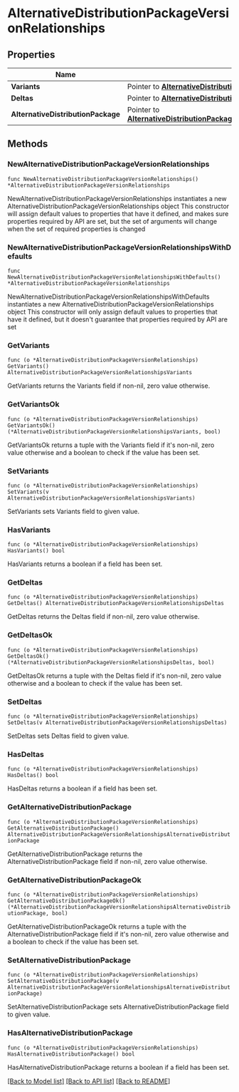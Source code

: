 # AlternativeDistributionPackageVersionRelationships

## Properties

Name | Type | Description | Notes
------------ | ------------- | ------------- | -------------
**Variants** | Pointer to [**AlternativeDistributionPackageVersionRelationshipsVariants**](AlternativeDistributionPackageVersionRelationshipsVariants.md) |  | [optional] 
**Deltas** | Pointer to [**AlternativeDistributionPackageVersionRelationshipsDeltas**](AlternativeDistributionPackageVersionRelationshipsDeltas.md) |  | [optional] 
**AlternativeDistributionPackage** | Pointer to [**AlternativeDistributionPackageVersionRelationshipsAlternativeDistributionPackage**](AlternativeDistributionPackageVersionRelationshipsAlternativeDistributionPackage.md) |  | [optional] 

## Methods

### NewAlternativeDistributionPackageVersionRelationships

`func NewAlternativeDistributionPackageVersionRelationships() *AlternativeDistributionPackageVersionRelationships`

NewAlternativeDistributionPackageVersionRelationships instantiates a new AlternativeDistributionPackageVersionRelationships object
This constructor will assign default values to properties that have it defined,
and makes sure properties required by API are set, but the set of arguments
will change when the set of required properties is changed

### NewAlternativeDistributionPackageVersionRelationshipsWithDefaults

`func NewAlternativeDistributionPackageVersionRelationshipsWithDefaults() *AlternativeDistributionPackageVersionRelationships`

NewAlternativeDistributionPackageVersionRelationshipsWithDefaults instantiates a new AlternativeDistributionPackageVersionRelationships object
This constructor will only assign default values to properties that have it defined,
but it doesn't guarantee that properties required by API are set

### GetVariants

`func (o *AlternativeDistributionPackageVersionRelationships) GetVariants() AlternativeDistributionPackageVersionRelationshipsVariants`

GetVariants returns the Variants field if non-nil, zero value otherwise.

### GetVariantsOk

`func (o *AlternativeDistributionPackageVersionRelationships) GetVariantsOk() (*AlternativeDistributionPackageVersionRelationshipsVariants, bool)`

GetVariantsOk returns a tuple with the Variants field if it's non-nil, zero value otherwise
and a boolean to check if the value has been set.

### SetVariants

`func (o *AlternativeDistributionPackageVersionRelationships) SetVariants(v AlternativeDistributionPackageVersionRelationshipsVariants)`

SetVariants sets Variants field to given value.

### HasVariants

`func (o *AlternativeDistributionPackageVersionRelationships) HasVariants() bool`

HasVariants returns a boolean if a field has been set.

### GetDeltas

`func (o *AlternativeDistributionPackageVersionRelationships) GetDeltas() AlternativeDistributionPackageVersionRelationshipsDeltas`

GetDeltas returns the Deltas field if non-nil, zero value otherwise.

### GetDeltasOk

`func (o *AlternativeDistributionPackageVersionRelationships) GetDeltasOk() (*AlternativeDistributionPackageVersionRelationshipsDeltas, bool)`

GetDeltasOk returns a tuple with the Deltas field if it's non-nil, zero value otherwise
and a boolean to check if the value has been set.

### SetDeltas

`func (o *AlternativeDistributionPackageVersionRelationships) SetDeltas(v AlternativeDistributionPackageVersionRelationshipsDeltas)`

SetDeltas sets Deltas field to given value.

### HasDeltas

`func (o *AlternativeDistributionPackageVersionRelationships) HasDeltas() bool`

HasDeltas returns a boolean if a field has been set.

### GetAlternativeDistributionPackage

`func (o *AlternativeDistributionPackageVersionRelationships) GetAlternativeDistributionPackage() AlternativeDistributionPackageVersionRelationshipsAlternativeDistributionPackage`

GetAlternativeDistributionPackage returns the AlternativeDistributionPackage field if non-nil, zero value otherwise.

### GetAlternativeDistributionPackageOk

`func (o *AlternativeDistributionPackageVersionRelationships) GetAlternativeDistributionPackageOk() (*AlternativeDistributionPackageVersionRelationshipsAlternativeDistributionPackage, bool)`

GetAlternativeDistributionPackageOk returns a tuple with the AlternativeDistributionPackage field if it's non-nil, zero value otherwise
and a boolean to check if the value has been set.

### SetAlternativeDistributionPackage

`func (o *AlternativeDistributionPackageVersionRelationships) SetAlternativeDistributionPackage(v AlternativeDistributionPackageVersionRelationshipsAlternativeDistributionPackage)`

SetAlternativeDistributionPackage sets AlternativeDistributionPackage field to given value.

### HasAlternativeDistributionPackage

`func (o *AlternativeDistributionPackageVersionRelationships) HasAlternativeDistributionPackage() bool`

HasAlternativeDistributionPackage returns a boolean if a field has been set.


[[Back to Model list]](../README.md#documentation-for-models) [[Back to API list]](../README.md#documentation-for-api-endpoints) [[Back to README]](../README.md)


